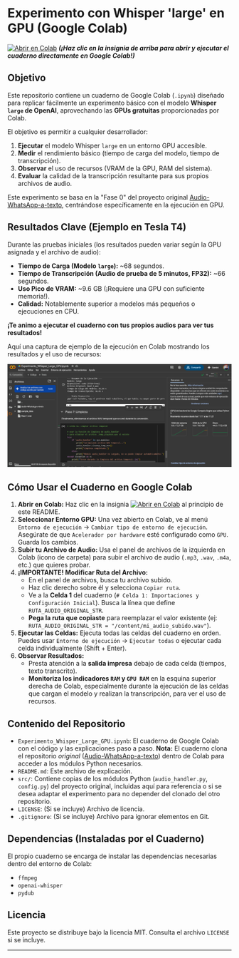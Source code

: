 # Experimento con Whisper 'large' en GPU (Google Colab)

[![Abrir en Colab](https://colab.research.google.com/assets/colab-badge.svg)](https://colab.research.google.com/github/ilahuerta-IA/Experimento_Audio-Texto_Whisper_Large_GPU/blob/main/Experimento_Whisper_Large_GPU.ipynb)
_**(¡Haz clic en la insignia de arriba para abrir y ejecutar el cuaderno directamente en Google Colab!)**_

## Objetivo

Este repositorio contiene un cuaderno de Google Colab (`.ipynb`) diseñado para replicar fácilmente un experimento básico con el modelo **Whisper `large` de OpenAI**, aprovechando las **GPUs gratuitas** proporcionadas por Colab.

El objetivo es permitir a cualquier desarrollador:

1.  **Ejecutar** el modelo Whisper `large` en un entorno GPU accesible.
2.  **Medir** el rendimiento básico (tiempo de carga del modelo, tiempo de transcripción).
3.  **Observar** el uso de recursos (VRAM de la GPU, RAM del sistema).
4.  **Evaluar** la calidad de la transcripción resultante para sus propios archivos de audio.

Este experimento se basa en la "Fase 0" del proyecto original [Audio-WhatsApp-a-texto](https://github.com/ilahuerta-IA/Audio-WhatsApp-a-texto), centrándose específicamente en la ejecución en GPU.

## Resultados Clave (Ejemplo en Tesla T4)

Durante las pruebas iniciales (los resultados pueden variar según la GPU asignada y el archivo de audio):

*   **Tiempo de Carga (Modelo `large`):** ~68 segundos.
*   **Tiempo de Transcripción (Audio de prueba de 5 minutos, FP32):** ~66 segundos.
*   **Uso Pico de VRAM:** ~9.6 GB (¡Requiere una GPU con suficiente memoria!).
*   **Calidad:** Notablemente superior a modelos más pequeños o ejecuciones en CPU.

**¡Te animo a ejecutar el cuaderno con tus propios audios para ver tus resultados!**

Aquí una captura de ejemplo de la ejecución en Colab mostrando los resultados y el uso de recursos:

![Captura de pantalla de ejecución en Colab](assets/Captura%20de%20pantalla%20Whisper%20Large%20GPU.png) 

## Cómo Usar el Cuaderno en Google Colab

1.  **Abrir en Colab:** Haz clic en la insignia [![Abrir en Colab](https://colab.research.google.com/assets/colab-badge.svg)](https://colab.research.google.com/github/ilahuerta-IA/Experimento_Audio-Texto_Whisper_Large_GPU/blob/main/Experimento_Whisper_Large_GPU.ipynb) al principio de este README.
2.  **Seleccionar Entorno GPU:** Una vez abierto en Colab, ve al menú `Entorno de ejecución` -> `Cambiar tipo de entorno de ejecución`. Asegúrate de que `Acelerador por hardware` esté configurado como `GPU`. Guarda los cambios.
3.  **Subir tu Archivo de Audio:** Usa el panel de archivos de la izquierda en Colab (icono de carpeta) para subir el archivo de audio (`.mp3`, `.wav`, `.m4a`, etc.) que quieres probar.
4.  **¡IMPORTANTE! Modificar Ruta del Archivo:**
    *   En el panel de archivos, busca tu archivo subido.
    *   Haz clic derecho sobre él y selecciona `Copiar ruta`.
    *   Ve a la **Celda 1** del cuaderno (`# Celda 1: Importaciones y Configuración Inicial`). Busca la línea que define `RUTA_AUDIO_ORIGINAL_STR`.
    *   **Pega la ruta que copiaste** para reemplazar el valor existente (ej: `RUTA_AUDIO_ORIGINAL_STR = "/content/mi_audio_subido.wav"`).
5.  **Ejecutar las Celdas:** Ejecuta todas las celdas del cuaderno en orden. Puedes usar `Entorno de ejecución` -> `Ejecutar todas` o ejecutar cada celda individualmente (Shift + Enter).
6.  **Observar Resultados:**
    *   Presta atención a la **salida impresa** debajo de cada celda (tiempos, texto transcrito).
    *   **Monitoriza los indicadores `RAM` y `GPU RAM`** en la esquina superior derecha de Colab, especialmente durante la ejecución de las celdas que cargan el modelo y realizan la transcripción, para ver el uso de recursos.

## Contenido del Repositorio

*   `Experimento_Whisper_Large_GPU.ipynb`: El cuaderno de Google Colab con el código y las explicaciones paso a paso. **Nota:** El cuaderno clona el repositorio _original_ ([Audio-WhatsApp-a-texto](https://github.com/ilahuerta-IA/Audio-WhatsApp-a-texto)) dentro de Colab para acceder a los módulos Python necesarios.
*   `README.md`: Este archivo de explicación.
*   `src/`: Contiene copias de los módulos Python (`audio_handler.py`, `config.py`) del proyecto original, incluidas aquí para referencia o si se desea adaptar el experimento para no depender del clonado del otro repositorio.
*   `LICENSE`: (Si se incluye) Archivo de licencia.
*   `.gitignore`: (Si se incluye) Archivo para ignorar elementos en Git.

## Dependencias (Instaladas por el Cuaderno)

El propio cuaderno se encarga de instalar las dependencias necesarias dentro del entorno de Colab:

*   `ffmpeg`
*   `openai-whisper`
*   `pydub`


## Licencia

Este proyecto se distribuye bajo la licencia MIT. Consulta el archivo `LICENSE` si se incluye.

---

